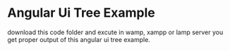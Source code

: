 # Angular Ui Tree Example
download this code folder and excute in wamp, xampp or lamp server you get proper output of this angular ui tree example.
